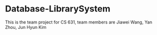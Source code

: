 # Database-LibrarySystem
This is the team project for CS 631, team members are Jiawei Wang, Yan Zhou, Jun Hyun Kim
